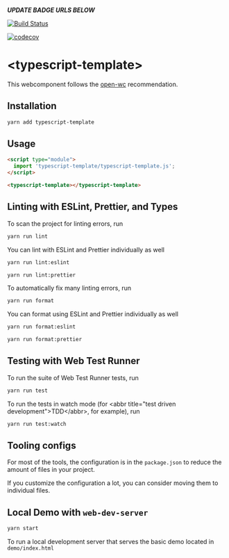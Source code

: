 ***UPDATE BADGE URLS BELOW***

[![Build Status](https://travis-ci.com/internetarchive/iaux-typescript-wc-template.svg?branch=master)](https://travis-ci.com/internetarchive/iaux-typescript-wc-template)

[![codecov](https://codecov.io/gh/internetarchive/iaux-typescript-wc-template/branch/master/graph/badge.svg)](https://codecov.io/gh/internetarchive/iaux-typescript-wc-template)

# \<typescript-template>

This webcomponent follows the [open-wc](https://github.com/open-wc/open-wc) recommendation.

## Installation
```bash
yarn add typescript-template
```

## Usage
```html
<script type="module">
  import 'typescript-template/typescript-template.js';
</script>

<typescript-template></typescript-template>
```

## Linting with ESLint, Prettier, and Types
To scan the project for linting errors, run
```bash
yarn run lint
```

You can lint with ESLint and Prettier individually as well
```bash
yarn run lint:eslint
```
```bash
yarn run lint:prettier
```

To automatically fix many linting errors, run
```bash
yarn run format
```

You can format using ESLint and Prettier individually as well
```bash
yarn run format:eslint
```
```bash
yarn run format:prettier
```

## Testing with Web Test Runner
To run the suite of Web Test Runner tests, run
```bash
yarn run test
```

To run the tests in watch mode (for &lt;abbr title=&#34;test driven development&#34;&gt;TDD&lt;/abbr&gt;, for example), run

```bash
yarn run test:watch
```


## Tooling configs

For most of the tools, the configuration is in the `package.json` to reduce the amount of files in your project.

If you customize the configuration a lot, you can consider moving them to individual files.

## Local Demo with `web-dev-server`
```bash
yarn start
```
To run a local development server that serves the basic demo located in `demo/index.html`
